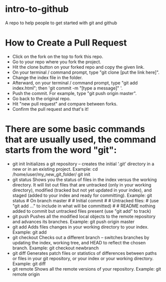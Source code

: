 # intro-to-github
A repo to help people to get started with git and github

# How to Create a Pull Request


  - Click on the fork on the top to fork this repo.
  - Go to your repo where you fork the project.
  - Hit the clone button on your forked repo and copy the given link.
  - On your terminal / command prompt, type "git clone [put the link here]".
  - Change the index file in the folder.
  - Afterward, on your terminal / command prompt, type "git add index.html"; then 'git commit -m "[type a message]" '.
  - Push the commit. For example, type "git push origin master".
  - Go back to the original repo.
  - Hit "new pull request" and compare between forks.
  - Confirm the pull request and that's it!

  # There are some basic commands that are usually used, the command starts from the word "git":
  - git init
  	Initializes a git repository – creates the initial ‘.git’ directory in a new or in an existing project. Example: cd /home/user/my_new_git_folder/ git init
  - git status
	Shows you the status of files in the index versus the working directory. It will list out files that are untracked (only in your working directory), modified (tracked but not yet updated in your index), and staged (added to your index and ready for committing). Example: git status # On branch master # # Initial commit # # Untracked files: # (use "git add <file>..." to include in what will be committed) # # README nothing added to commit but untracked files present (use "git add" to track)
  - git push
	Pushes all the modified local objects to the remote repository and advances its branches. Example: git push origin master
  - git add
	Adds files changes in your working directory to your index. Example: git add 
  - git checkout
	Checks out a different branch – switches branches by updating the index, working tree, and HEAD to reflect the chosen branch. Example: git checkout newbranch
  - git diff
	Generates patch files or statistics of differences between paths or files in your git repository, or your index or your working directory. Example: git diff
  - git remote
	Shows all the remote versions of your repository. Example: git remote origin